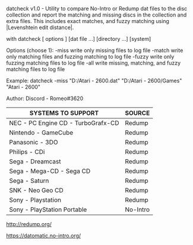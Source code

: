 datcheck v1.0 - Utility to compare No-Intro or Redump dat files to the disc collection
                and report the matching and missing discs in the collection and extra files.
                This includes exact matches, and fuzzy matching using |Levenshtein edit distance|.

with datcheck [ options ] [dat file ...] [directory ...] [system]

Options (choose 1):
  -miss    write only missing files to log file
  -match   write only matching files and fuzzing matching to log file
  -fuzzy   write only fuzzing matching files to log file
  -all     write missing, matching, and fuzzy matching files to log file

Example:
              datcheck -miss "D:/Atari - 2600.dat" "D:/Atari - 2600/Games" "Atari - 2600"

Author:
   Discord - Romeo#3620

 SYSTEMS TO SUPPORT | SOURCE 
 ------------------ | -------------- 
 NEC - PC Engine CD - TurboGrafx-CD | Redump
 Nintendo - GameCube | Redump
 Panasonic - 3DO | Redump
 Philips - CDi | Redump
 Sega - Dreamcast | Redump
 Sega - Mega-CD - Sega CD | Redump
 Sega - Saturn | Redump
 SNK - Neo Geo CD | Redump 
 Sony - Playstation | Redump            
 Sony - PlayStation Portable | No-Intro

http://redump.org/

https://datomatic.no-intro.org/
